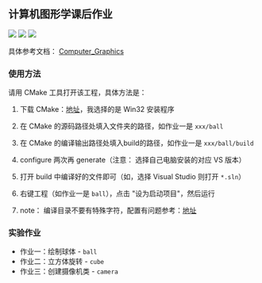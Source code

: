 ## 计算机图形学课后作业
 ![](https://img.shields.io/badge/release-v1.0-yellowgreen.svg) ![](https://img.shields.io/badge/platform-windows-brightgreen.svg) ![](https://img.shields.io/badge/build-cmake-blue.svg)

具体参考文档： [Computer_Graphics](https://github.com/wanlin405/Computer_Graphics) 

### 使用方法

请用 CMake 工具打开该工程，具体方法是：

1. 下载 CMake：[地址](http://www.cmake.org/cmake/resources/software.html)，我选择的是 Win32 安装程序

2. 在 CMake 的源码路径处填入文件夹的路径，如作业一是 `xxx/ball` 
3. 在 CMake 的编译输出路径处填入build的路径，如作业一是 `xxx/ball/build` 
4. configure 两次再 generate（注意： 选择自己电脑安装的对应 VS 版本）
5. 打开 build 中编译好的文件即可（如，选择 Visual Studio 则打开 `*.sln`）
6. 右键工程（如作业一是 `ball`），点击 "设为启动项目"，然后运行
7. note： 编译目录不要有特殊字符，配置有问题参考：[地址](https://learnopengl-cn.github.io/01%20Getting%20started/02%20Creating%20a%20window/#glfw_1) 

### 实验作业

* 作业一：绘制球体 - `ball` 
* 作业二：立方体旋转 - `cube` 
* 作业三：创建摄像机类 - `camera` 
